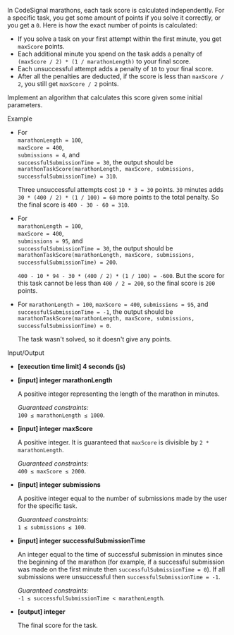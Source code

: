
In CodeSignal marathons, each task score is calculated independently. For a specific task, you get some amount of points if you solve it correctly, or you get a  `0`. Here is how the exact number of points is calculated:

-   If you solve a task on your first attempt within the first minute, you get  `maxScore`  points.
-   Each additional minute you spend on the task adds a penalty of  `(maxScore / 2) * (1 / marathonLength)`  to your final score.
-   Each unsuccessful attempt adds a penalty of  `10`  to your final score.
-   After all the penalties are deducted, if the score is less than  `maxScore / 2`, you still get  `maxScore / 2`  points.

Implement an algorithm that calculates this score given some initial parameters.

Example

-   For  
    `marathonLength = 100`,  
    `maxScore = 400`,  
    `submissions = 4`, and  
    `successfulSubmissionTime = 30`, the output should be  
    `marathonTaskScore(marathonLength, maxScore, submissions, successfulSubmissionTime) = 310`.
    
    Three unsuccessful attempts cost  `10 * 3 = 30`  points.  `30`  minutes adds  `30 * (400 / 2) * (1 / 100) = 60`  more points to the total penalty. So the final score is  `400 - 30 - 60 = 310`.
    
-   For  
    `marathonLength = 100`,  
    `maxScore = 400`,  
    `submissions = 95`, and  
    `successfulSubmissionTime = 30`, the output should be  
    `marathonTaskScore(marathonLength, maxScore, submissions, successfulSubmissionTime) = 200`.
    
    `400 - 10 * 94 - 30 * (400 / 2) * (1 / 100) = -600`. But the score for this task cannot be less than  `400 / 2 = 200`, so the final score is  `200`  points.
    
-   For  `marathonLength = 100`,  `maxScore = 400`,  `submissions = 95`, and  `successfulSubmissionTime = -1`, the output should be  
    `marathonTaskScore(marathonLength, maxScore, submissions, successfulSubmissionTime) = 0`.
    
    The task wasn't solved, so it doesn't give any points.
    

Input/Output

-   **[execution time limit] 4 seconds (js)**
    
-   **[input] integer marathonLength**
    
    A positive integer representing the length of the marathon in minutes.
    
    _Guaranteed constraints:_  
    `100 ≤ marathonLength ≤ 1000`.
    
-   **[input] integer maxScore**
    
    A positive integer. It is guaranteed that  `maxScore`  is divisible by  `2 * marathonLength`.
    
    _Guaranteed constraints:_  
    `400 ≤ maxScore ≤ 2000`.
    
-   **[input] integer submissions**
    
    A positive integer equal to the number of submissions made by the user for the specific task.
    
    _Guaranteed constraints:_  
    `1 ≤ submissions ≤ 100`.
    
-   **[input] integer successfulSubmissionTime**
    
    An integer equal to the time of successful submission in minutes since the beginning of the marathon (for example, if a successful submission was made on the first minute then  `successfulSubmissionTime = 0`). If all submissions were unsuccessful then  `successfulSubmissionTime = -1`.
    
    _Guaranteed constraints:_  
    `-1 ≤ successfulSubmissionTime < marathonLength`.
    
-   **[output] integer**
    
    The final score for the task.
